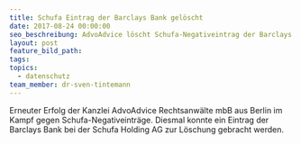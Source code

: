 ```yaml
---
title: Schufa Eintrag der Barclays Bank gelöscht
date: 2017-08-24 00:00:00
seo_beschreibung: AdvoAdvice löscht Schufa-Negativeintrag der Barclays Bank
layout: post
feature_bild_path:
tags:
topics:
  - datenschutz
team_member: dr-sven-tintemann
---
```



Erneuter Erfolg der Kanzlei AdvoAdvice Rechtsanw&auml;lte mbB aus Berlin im Kampf gegen Schufa-Negativeintr&auml;ge. Diesmal konnte ein Eintrag der Barclays Bank bei der Schufa Holding AG zur L&ouml;schung gebracht werden.

&nbsp;